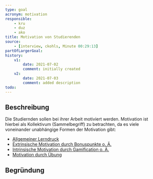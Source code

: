 ```yaml
---
type: goal
acronym: motivation
responsible: 
    - kru
    - duz
    - ako
title: Motivation von Studierenden
source:
    - [interview, ckohls, Minute 00:29:13]
partOfLargerGoal: 
history:
    v1:
        date: 2021-07-02
        comment: initially created
    v2:
        date: 2021-07-03
        comment: added description
todo: 
---
```


## Beschreibung

Die Studiernden sollen bei ihrer Arbeit motiviert werden. Motivation ist hierbei als Kollektivum (Sammelbegriff) zu betrachten, da es viele voneinander unabhängige Formen der Motivation gibt:

* [Allgemeiner Lerndruck](./motivationLerndruck.md)
* [Extrinsische Motivation durch Bonuspunkte o. Ä.](./motivationExtrinsisch.md)
* [Intrinsische Motivation durch Gamification o. Ä.](./motivationIntrinsisch.md)
* [Motivation durch Übung](./motivationCodingAnteil.md)

## Begründung